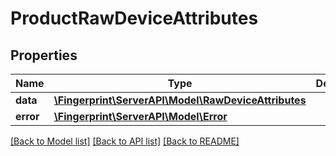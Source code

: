 # ProductRawDeviceAttributes

## Properties
Name | Type | Description | Notes
------------ | ------------- | ------------- | -------------
**data** | [**\Fingerprint\ServerAPI\Model\RawDeviceAttributes**](RawDeviceAttributes.md) |  | [optional] 
**error** | [**\Fingerprint\ServerAPI\Model\Error**](Error.md) |  | [optional] 

[[Back to Model list]](../../README.md#documentation-for-models) [[Back to API list]](../../README.md#documentation-for-api-endpoints) [[Back to README]](../../README.md)


